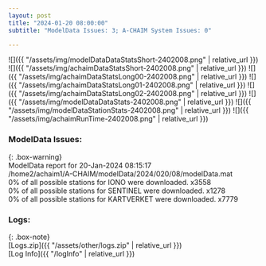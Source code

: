 ```yaml
---
layout: post
title: "2024-01-20 08:00:00"
subtitle: "ModelData Issues: 3; A-CHAIM System Issues: 0"

---
```


![]({{ "/assets/img/modelDataDataStatsShort-2402008.png" | relative_url }})
![]({{ "/assets/img/achaimDataStatsShort-2402008.png" | relative_url }})
![]({{ "/assets/img/achaimDataStatsLong00-2402008.png" | relative_url }})
![]({{ "/assets/img/achaimDataStatsLong01-2402008.png" | relative_url }})
![]({{ "/assets/img/achaimDataStatsLong02-2402008.png" | relative_url }})
![]({{ "/assets/img/modelDataDataStats-2402008.png" | relative_url }})
![]({{ "/assets/img/modelDataStationStats-2402008.png" | relative_url }})
![]({{ "/assets/img/achaimRunTime-2402008.png" | relative_url }})


### ModelData Issues:  
  
{: .box-warning}  
 ModelData report for 20-Jan-2024 08:15:17   
 /home2/achaim1/A-CHAIM/modelData/2024/020/08/modelData.mat   
 0% of all possible stations for IONO were downloaded. x3558   
 0% of all possible stations for SENTINEL were downloaded. x1278   
 0% of all possible stations for KARTVERKET were downloaded. x7779   
  


### Logs:  
  
{: .box-note}  
[Logs.zip]({{ "/assets/other/logs.zip" | relative_url }})  
[Log Info]({{ "/logInfo" | relative_url }})  
